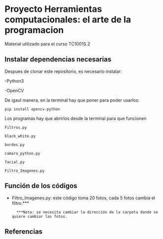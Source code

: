 # Proyecto Herramientas computacionales: el arte de la programacion

Material utilizado para el curso TC1001S.2


## Instalar dependencias necesarias

Despues de clonar este repositorio, es necesario instalar:

-Python3

-OpenCV

De igaul manera, en la terminal hay que poner para poder usarlos:

```pip install opencv-python```

Los programas hay que abrirlos desde la terminal para que funcionen

```Filtros.py```

```black_white.py```

```bordes.py```

```camara_python.py```

```facial.py```

```Filtro_Imagenes.py```

## Función de los códigos
* Filtro_Imagenes.py: este código toma 20 fotos, cada 5 fotos cambia el filtro.*** 

        ***Nota: se necesita cambiar la dirección de la carpeta donde se quiere cambiar las fotos.

## Referencias
